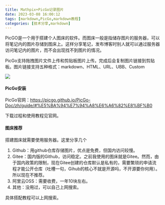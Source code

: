 ```yaml
---
title: Mathpix+PicGo记录图片
date: 2023-03-08 16:00:12
tags: [markdown,PicGo,markdown教程]
categories: [技术分享,markdown]
---
```



PicGO是一个用于搭建个人图床的软件。而图床一般是指储存图片的服务器，可以将笔记内的图片存储到图床上。这样分享笔记，发布博客时别人就可以通过服务器访问笔记内的图片，而不会出现找不到图片的情况。
<!-- more -->
PicGo支持拖拽图片文件上传和剪贴板图片上传。完成后会复制图片链接到剪贴板。图片链接支持五种格式：markdown、HTML、URL、UBB、Custom

![](https://kangkang-picbed.oss-cn-hangzhou.aliyuncs.com/img/word_diarys/10-23-11-22-20221023112243.png)

#### PicGo安装

PicGo官网：https://picgo.github.io/PicGo-Doc/zh/guide/#%E5%BA%94%E7%94%A8%E6%A6%82%E8%BF%B0

下载过程和使用教程见官网。

#### 图床推荐

搭建图床就需要使用服务器。这里分享几个

1. Github：用github仓库存储图片，优点是免费，但国内访问较慢。
2. Gitee：国内版的Github，访问稳定。之前我使用的图床就是Gitee。然而，由于国内政策的限制，现在Gitee创建的仓库默认是私有的，需要繁琐的申请流程才能公开仓库（吐槽一句，Gihub的核心不就是开源吗，不开源要你何用）。所以现在不推荐。
3. 阿里云OSS：需要收费，一年10块左右。
4. 其他：没用过，可以自己上网搜索。

具体搭配教程可以上网搜索。

